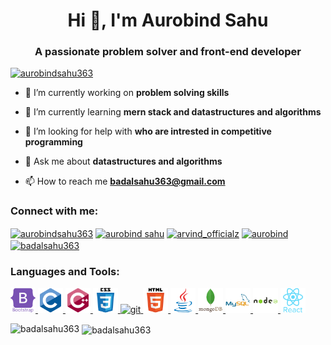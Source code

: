 <h1 align="center">Hi 👋, I'm Aurobind Sahu</h1>
<h3 align="center">A passionate problem solver and front-end developer</h3>

<p align="left"> <a href="https://twitter.com/aurobindsahu363" target="blank"><img src="https://img.shields.io/twitter/follow/aurobindsahu363?logo=twitter&style=for-the-badge" alt="aurobindsahu363" /></a> </p>

- 🔭 I’m currently working on **problem solving skills**

- 🌱 I’m currently learning **mern stack and datastructures and algorithms**

- 🤝 I’m looking for help with **who are intrested in competitive programming**

- 💬 Ask me about **datastructures and algorithms**

- 📫 How to reach me **badalsahu363@gmail.com**

<h3 align="left">Connect with me:</h3>
<p align="left">
<a href="https://twitter.com/aurobindsahu363" target="blank"><img align="center" src="https://raw.githubusercontent.com/rahuldkjain/github-profile-readme-generator/master/src/images/icons/Social/twitter.svg" alt="aurobindsahu363" height="30" width="40" /></a>
<a href="https://linkedin.com/in/aurobind sahu" target="blank"><img align="center" src="https://raw.githubusercontent.com/rahuldkjain/github-profile-readme-generator/master/src/images/icons/Social/linked-in-alt.svg" alt="aurobind sahu" height="30" width="40" /></a>
<a href="https://instagram.com/arvind_officialz" target="blank"><img align="center" src="https://raw.githubusercontent.com/rahuldkjain/github-profile-readme-generator/master/src/images/icons/Social/instagram.svg" alt="arvind_officialz" height="30" width="40" /></a>
<a href="https://www.codechef.com/users/aurobind" target="blank"><img align="center" src="https://cdn.jsdelivr.net/npm/simple-icons@3.1.0/icons/codechef.svg" alt="aurobind" height="30" width="40" /></a>
<a href="https://auth.geeksforgeeks.org/user/badalsahu363" target="blank"><img align="center" src="https://raw.githubusercontent.com/rahuldkjain/github-profile-readme-generator/master/src/images/icons/Social/geeks-for-geeks.svg" alt="badalsahu363" height="30" width="40" /></a>
</p>

<h3 align="left">Languages and Tools:</h3>
<p align="left"> <a href="https://getbootstrap.com" target="_blank" rel="noreferrer"> <img src="https://raw.githubusercontent.com/devicons/devicon/master/icons/bootstrap/bootstrap-plain-wordmark.svg" alt="bootstrap" width="40" height="40"/> </a> <a href="https://www.cprogramming.com/" target="_blank" rel="noreferrer"> <img src="https://raw.githubusercontent.com/devicons/devicon/master/icons/c/c-original.svg" alt="c" width="40" height="40"/> </a> <a href="https://www.w3schools.com/cpp/" target="_blank" rel="noreferrer"> <img src="https://raw.githubusercontent.com/devicons/devicon/master/icons/cplusplus/cplusplus-original.svg" alt="cplusplus" width="40" height="40"/> </a> <a href="https://www.w3schools.com/css/" target="_blank" rel="noreferrer"> <img src="https://raw.githubusercontent.com/devicons/devicon/master/icons/css3/css3-original-wordmark.svg" alt="css3" width="40" height="40"/> </a> <a href="https://git-scm.com/" target="_blank" rel="noreferrer"> <img src="https://www.vectorlogo.zone/logos/git-scm/git-scm-icon.svg" alt="git" width="40" height="40"/> </a> <a href="https://www.w3.org/html/" target="_blank" rel="noreferrer"> <img src="https://raw.githubusercontent.com/devicons/devicon/master/icons/html5/html5-original-wordmark.svg" alt="html5" width="40" height="40"/> </a> <a href="https://www.java.com" target="_blank" rel="noreferrer"> <img src="https://raw.githubusercontent.com/devicons/devicon/master/icons/java/java-original.svg" alt="java" width="40" height="40"/> </a> <a href="https://www.mongodb.com/" target="_blank" rel="noreferrer"> <img src="https://raw.githubusercontent.com/devicons/devicon/master/icons/mongodb/mongodb-original-wordmark.svg" alt="mongodb" width="40" height="40"/> </a> <a href="https://www.mysql.com/" target="_blank" rel="noreferrer"> <img src="https://raw.githubusercontent.com/devicons/devicon/master/icons/mysql/mysql-original-wordmark.svg" alt="mysql" width="40" height="40"/> </a> <a href="https://nodejs.org" target="_blank" rel="noreferrer"> <img src="https://raw.githubusercontent.com/devicons/devicon/master/icons/nodejs/nodejs-original-wordmark.svg" alt="nodejs" width="40" height="40"/> </a> <a href="https://reactjs.org/" target="_blank" rel="noreferrer"> <img src="https://raw.githubusercontent.com/devicons/devicon/master/icons/react/react-original-wordmark.svg" alt="react" width="40" height="40"/> </a> </p>

<p><img align="left" src="https://github-readme-stats.vercel.app/api/top-langs?username=badalsahu363&show_icons=true&locale=en&layout=compact" alt="badalsahu363" /></p>

<p>&nbsp;<img align="center" src="https://github-readme-stats.vercel.app/api?username=badalsahu363&show_icons=true&locale=en" alt="badalsahu363" /></p>
